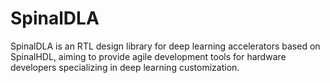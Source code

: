 # SpinalDLA
SpinalDLA is an RTL design library for deep learning accelerators based on SpinalHDL, aiming to provide agile development tools for hardware developers specializing in deep learning customization.
